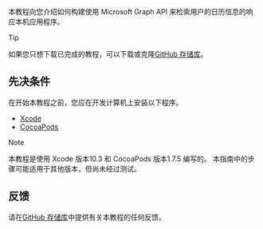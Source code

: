 <!-- markdownlint-disable MD002 MD041 -->

本教程向您介绍如何构建使用 Microsoft Graph API 来检索用户的日历信息的响应本机应用程序。

> [!TIP]
> 如果您只想下载已完成的教程，可以下载或克隆[GitHub 存储库](https://github.com/microsoftgraph/msgraph-training-ios-objectivec)。

## <a name="prerequisites"></a>先决条件

在开始本教程之前，您应在开发计算机上安装以下程序。

- [Xcode](https://developer.apple.com/xcode/)
- [CocoaPods](https://cocoapods.org)

> [!NOTE]
> 本教程是使用 Xcode 版本10.3 和 CocoaPods 版本1.7.5 编写的。 本指南中的步骤可能适用于其他版本，但尚未经过测试。

## <a name="feedback"></a>反馈

请在[GitHub 存储库](https://github.com/microsoftgraph/msgraph-training-ios-objectivec)中提供有关本教程的任何反馈。
